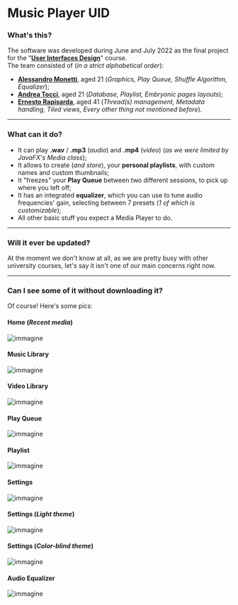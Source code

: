 # Music Player UID
### What's this?
The software was developed during June and July 2022 as the final project for the "[**User Interfaces Design**](https://sites.google.com/unical.it/inf-uid)" course.  
The team consisted of (*in a strict alphabetical order*):
  + [**Alessandro Monetti**](https://github.com/ilveron), aged 21 (*Graphics, Play Queue, Shuffle Algorithm, Equalizer*);
  + [**Andrea Tocci**](https://github.com/AndreaYpmY), aged 21 (*Database, Playlist, Embryonic pages layouts*);
  + [**Ernesto Rapisarda**](https://github.com/Ernesto-Rapisarda), aged 41 (*Thread(s) management, Metadata handling, Tiled views, Every other thing not mentioned before*).
  
---

### What can it do?
 + It can play **.wav** / **.mp3** (*audio*) and **.mp4** (*video*) (*as we were limited by JavaFX's Media class*);
 + It allows to create (*and store*), your **personal playlists**, with custom names and custom thumbnails;
 + It "freezes" your **Play Queue** between two different sessions, to pick up where you left off;
 + It has an integrated **equalizer**, which you can use to tune audio frequencies' gain, selecting between 7 presets (*1 of which is customizable*);
 + All other basic stuff you expect a Media Player to do.
 
---

### Will it ever be updated?
At the moment we don't know at all, as we are pretty busy with other university courses, let's say it isn't one of our main concerns right now.

---

### Can I see some of it without downloading it?
Of course! Here's some pics:
#### Home (*Recent media*)

![immagine](https://user-images.githubusercontent.com/85177113/183476917-c2117258-49ef-4d54-92ab-63420a276205.png)

#### Music Library

![immagine](https://user-images.githubusercontent.com/85177113/183477247-fbd17ae7-53a1-4cd5-8aed-a526fe41d607.png)

#### Video Library

![immagine](https://user-images.githubusercontent.com/85177113/183478076-cae12534-6be0-45c9-8bc0-f9deee9068f7.png)

#### Play Queue

![immagine](https://user-images.githubusercontent.com/85177113/183477395-ce7de42d-1545-49c0-872c-4fc083aef5d0.png)

#### Playlist

![immagine](https://user-images.githubusercontent.com/85177113/183477865-2f82bc36-9de3-4669-9183-e9802aaeec8f.png)

#### Settings

![immagine](https://user-images.githubusercontent.com/85177113/183478498-e889c741-d8cb-41a9-9f7e-db984ddbb17d.png)

#### Settings (*Light theme*)

![immagine](https://user-images.githubusercontent.com/85177113/183478609-2e154ae9-28e9-4c2e-a79b-b9847015ebe0.png)

#### Settings (*Color-blind theme*)

![immagine](https://user-images.githubusercontent.com/85177113/183478697-4f3b2738-8e1c-4c73-9173-b341d9a8a7dd.png)

#### Audio Equalizer

![immagine](https://user-images.githubusercontent.com/85177113/183478175-e23b090d-fe4c-4fb2-a050-a76a67f1cd2c.png)

